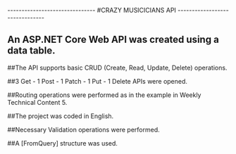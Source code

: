------------------------------- #CRAZY MUSICICIANS API -------------------------------


## An ASP.NET Core Web API was created using a data table.

##The API supports basic CRUD (Create, Read, Update, Delete) operations.

##3 Get - 1 Post - 1 Patch - 1 Put - 1 Delete APIs were opened.

##Routing operations were performed as in the example in Weekly Technical Content 5.

##The project was coded in English.

##Necessary Validation operations were performed.

##A [FromQuery] structure was used.
